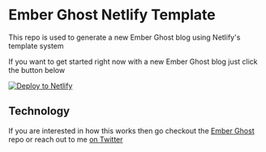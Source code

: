 # Ember Ghost Netlify Template  

This repo is used to generate a new Ember Ghost blog using Netlify's template system

If you want to get started right now with a new Ember Ghost blog just click the button below

[![Deploy to Netlify](https://www.netlify.com/img/deploy/button.svg)](https://app.netlify.com/start/deploy?repository=https://github.com/stonecircle/ember-ghost-netlify-casper-template)


## Technology

If you are interested in how this works then go checkout the [Ember Ghost](https://github.com/stonecircle/ember-ghost) repo or reach out to me [on Twitter](https://twitter.com/real_ate)
